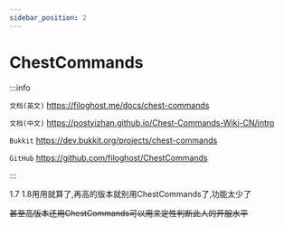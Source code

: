 ```yaml
---
sidebar_position: 2
---
```


# ChestCommands

:::info

`文档(英文)` https://filoghost.me/docs/chest-commands

`文档(中文)` https://postyizhan.github.io/Chest-Commands-Wiki-CN/intro

`Bukkit` https://dev.bukkit.org/projects/chest-commands

`GitHub` https://github.com/filoghost/ChestCommands

:::

1.7 1.8用用就算了,再高的版本就别用ChestCommands了,功能太少了

~~甚至高版本还用ChestCommands可以用来定性判断此人的开服水平~~
